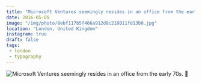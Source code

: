 ```yaml
---
title: "Microsoft Ventures seemingly resides in an office from the early 70s. 🎷"
date: 2016-05-05
image: "/img/photo/8ebf117b5f466a912d8c218011fd13b0.jpg"
location: "London, United Kingdom"
instagram: true
draft: false
tags:
 - london
 - typography
---
```


![Microsoft Ventures seemingly resides in an office from the early 70s. 🎷](/img/photo/8ebf117b5f466a912d8c218011fd13b0.jpg)
